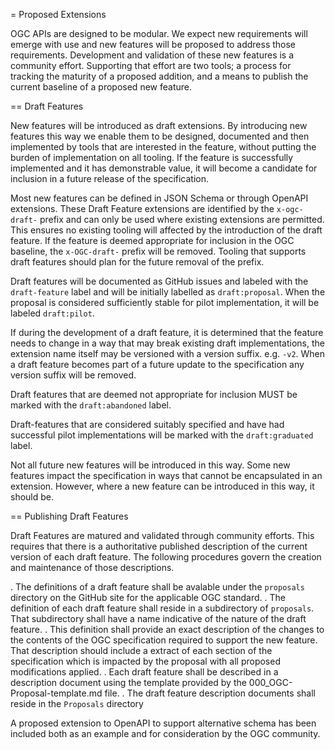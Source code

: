 = Proposed Extensions

OGC APIs are designed to be modular. We expect new requirements will emerge with use and new features will be proposed to address those requirements. Development and validation of these new features is a community effort. Supporting that effort are two tools; a process for tracking the maturity of a proposed addition, and a means to publish the current baseline of a proposed new feature. 

== Draft Features

New features will be introduced as draft extensions. By introducing new features this way we enable them to be  designed, documented and then implemented by tools that are interested in the feature, without putting the burden of implementation on all tooling. If the feature is successfully implemented and it has demonstrable value, it will become a candidate for inclusion in a future release of the specification.

Most new features can be defined in JSON Schema or through OpenAPI extensions. These Draft Feature extensions are identified by the ``x-ogc-draft-`` prefix and can only be used where existing extensions are permitted. This ensures no existing tooling will affected by the introduction of the draft feature. If the feature is deemed appropriate for inclusion in the OGC baseline, the ``x-OGC-draft-`` prefix will be removed. Tooling that supports draft features should plan for the future removal  of the prefix.

Draft features will be documented as GitHub issues and labeled with the ``draft-feature`` label and will be initially labelled as ``draft:proposal``. When the proposal is considered sufficiently stable for pilot implementation, it will be labeled ``draft:pilot``.

If during the development of a draft feature, it is determined that the feature needs to change in a way that may break existing draft implementations, the extension name itself may be versioned with a version suffix. e.g. ``-v2``. When a draft feature becomes part of a future update to the specification any version suffix will be removed.

Draft features that are deemed not appropriate for inclusion MUST be marked with the ``draft:abandoned`` label.

Draft-features that are considered suitably specified and have had successful pilot implementations will be marked with the ``draft:graduated`` label.

Not all future new features will be introduced in this way. Some new features impact the specification in ways that cannot be encapsulated in an extension. However, where a new feature can be introduced in this way, it should be.

== Publishing Draft Features

Draft Features are matured and validated through community efforts. This requires that there is a authoritative published description of the current version of each draft feature. The following procedures govern the creation and maintenance of those descriptions.

. The definitions of a draft feature shall be avalable under the ``proposals`` directory on the GitHub site for the applicable OGC standard.
. The definition of each draft feature shall reside in a subdirectory of ``proposals``. That subdirectory shall have a name indicative of the nature of the draft feature.
. This definition shall provide an exact description of the changes to the contents of the OGC specification required to support the new feature. That description should include a extract of each section of the specification which is impacted by the proposal with all proposed modifications applied. 
. Each draft feature shall be described in a description document using the template provided by the 000_OGC-Proposal-template.md file.
. The draft feature description documents shall reside in the ``Proposals`` directory

A proposed extension to OpenAPI to support alternative schema has been included both as an example and for consideration by the OGC community.





